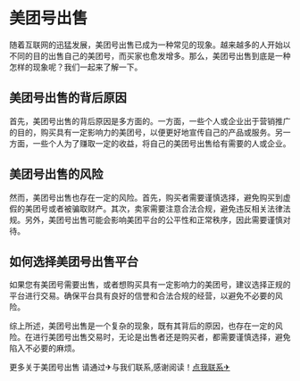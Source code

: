 # 美团号出售

随着互联网的迅猛发展，美团号出售已成为一种常见的现象。越来越多的人开始以不同的目的出售自己的美团号，而买家也愈发增多。那么，美团号出售到底是一种怎样的现象呢？我们一起来了解一下。

## 美团号出售的背后原因

首先，美团号出售的背后原因是多方面的。一方面，一些个人或企业出于营销推广的目的，购买具有一定影响力的美团号，以便更好地宣传自己的产品或服务。另一方面，一些个人为了赚取一定的收益，将自己的美团号出售给有需要的人或企业。

## 美团号出售的风险

然而，美团号出售也存在一定的风险。首先，购买者需要谨慎选择，避免购买到虚假的美团号或者被骗取财产。其次，卖家需要注意合法合规，避免违反相关法律法规。另外，美团号出售可能会影响美团平台的公平性和正常秩序，因此需要谨慎对待。

## 如何选择美团号出售平台

如果您有美团号需要出售，或者想购买具有一定影响力的美团号，建议选择正规的平台进行交易。确保平台具有良好的信誉和合法合规的经营，以避免不必要的风险。

综上所述，美团号出售是一个复杂的现象，既有其背后的原因，也存在一定的风险。在进行美团号出售交易时，无论是出售者还是购买者，都需要谨慎选择，避免陷入不必要的麻烦。

更多关于美团号出售 请通过✈与我们联系,感谢阅读！[点我联系✈](https://edge.k02.cc)
